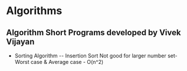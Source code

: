 # Algorithms
## Algorithm Short Programs developed by Vivek Vijayan

- Sorting Algorithm
-- Insertion Sort 
	Not good for larger number set- Worst case & Average case - O(n^2)
